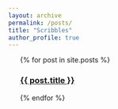 ```yaml
---
layout: archive
permalink: /posts/
title: "Scribbles"
author_profile: true
---
```


<ul style="list-style-type:none">
  {% for post in site.posts %}
    <li>
      <h3><a href="{{ post.url }}">{{ post.title }}</a></h3>
    </li>
  {% endfor %}
</ul>
